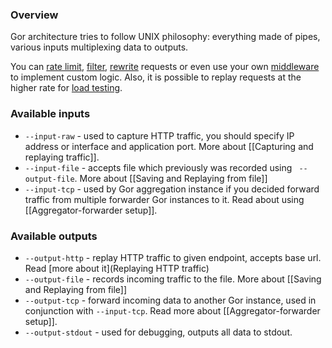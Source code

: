 ### Overview
Gor architecture tries to follow UNIX philosophy: everything made of pipes, various inputs multiplexing data to outputs.

You can [rate limit](../rate-limiting.md), [filter](../request-filtering.md), [rewrite](../request-rewriting.md) requests or even use your own [middleware](middleware.md) to implement custom logic. Also, it is possible to replay requests at the higher rate for [load testing](saving-and-replaying-from-file.md).

### Available inputs

* `--input-raw` - used to capture HTTP traffic, you should specify IP address or interface and application port. More about [[Capturing and replaying traffic]]. 
* `--input-file` - accepts file which previously was recorded using ` --output-file`. More about [[Saving and Replaying from file]]
* `--input-tcp` - used by Gor aggregation instance if you decided forward traffic from multiple forwarder Gor instances to it. Read about using [[Aggregator-forwarder setup]].

### Available outputs

* `--output-http` - replay HTTP traffic to given endpoint, accepts base url. Read [more about it](Replaying HTTP traffic)
* `--output-file` - records incoming traffic to the file. More about [[Saving and Replaying from file]]
* `--output-tcp` - forward incoming data to another Gor instance, used in conjunction with `--input-tcp`. Read more about [[Aggregator-forwarder setup]].
* `--output-stdout` - used for debugging, outputs all data to stdout.
